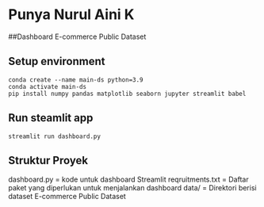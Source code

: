 # Punya Nurul Aini K

##Dashboard E-commerce Public Dataset

## Setup environment
```
conda create --name main-ds python=3.9
conda activate main-ds
pip install numpy pandas matplotlib seaborn jupyter streamlit babel
```

## Run steamlit app
```
streamlit run dashboard.py
```
## Struktur Proyek
dashboard.py = kode untuk dashboard Streamlit
reqruitments.txt = Daftar paket yang diperlukan untuk menjalankan dashboard
data/ = Direktori berisi dataset E-commerce Public Dataset
